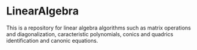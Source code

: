# LinearAlgebra
This is a repository for linear algebra algorithms such as matrix operations and diagonalization, caracteristic polynomials, conics and quadrics identification and canonic equations.

